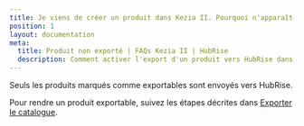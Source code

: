 ```yaml
---
title: Je viens de créer un produit dans Kezia II. Pourquoi n'apparaît-il pas dans mon catalogue HubRise ?
position: 1
layout: documentation
meta:
  title: Produit non exporté | FAQs Kezia II | HubRise
  description: Comment activer l'export d'un produit vers HubRise dans Kezia II.
---
```


Seuls les produits marqués comme exportables sont envoyés vers HubRise.

Pour rendre un produit exportable, suivez les étapes décrites dans [Exporter le catalogue](/apps/kezia/associer-codes-ref#exporter-le-catalogue).
